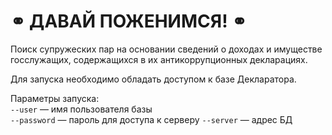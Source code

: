 # ⚭ ДАВАЙ ПОЖЕНИМСЯ! ⚭

Поиск супружеских пар на основании сведений о доходах и имуществе госслужащих, содержащихся в их антикоррупционных декларациях.

Для запуска необходимо обладать доступом к базе Декларатора.

Параметры запуска:  
  `--user` — имя пользователя базы  
  `--password` — пароль для доступа к серверу
  `--server` — адрес БД
